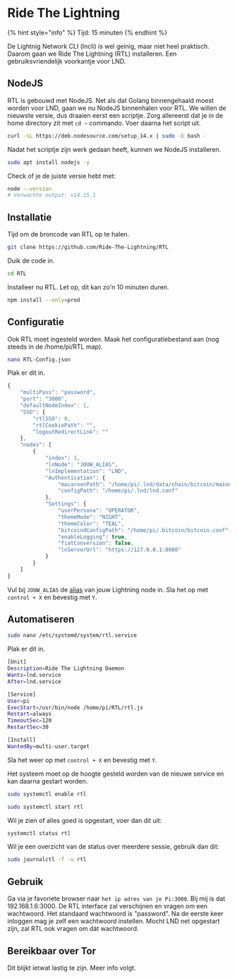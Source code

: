 # Ride The Lightning

{% hint style="info" %}
Tijd: 15 minuten
{% endhint %}

De Lightnig Network CLI \(lncli\) is wel geinig, maar niet heel praktisch. Daarom gaan we Ride The Lightning \(RTL\) installeren. Een gebruiksvriendelijk voorkantje voor LND.

## NodeJS

RTL is gebouwd met NodeJS. Net als dat Golang binnengehaald moest worden voor LND, gaan we nu NodeJS binnenhalen voor RTL. We willen de nieuwste versie, dus draaien eerst een scriptje. Zorg allereerst dat je in de home directory zit met `cd ~` commando. Voer daarna het script uit.

```bash
curl -sL https://deb.nodesource.com/setup_14.x | sudo -E bash -
```

Nadat het scriptje zijn werk gedaan heeft, kunnen we NodeJS installeren.

```bash
sudo apt install nodejs -y
```

Check of je de juiste versie hebt met:

```bash
node --version
# Verwachte output: v14.15.1
```

## Installatie

Tijd om de broncode van RTL op te halen.

```bash
git clone https://github.com/Ride-The-Lightning/RTL
```

Duik de code in.

```bash
cd RTL
```

Installeer nu RTL. Let op, dit kan zo'n 10 minuten duren.

```bash
npm install --only=prod
```

## Configuratie

Ook RTL moet ingesteld worden. Maak het configuratiebestand aan \(nog steeds in de /home/pi/RTL map\).

```bash
nano RTL-Config.json
```

Plak er dit in.

```javascript
{
    "multiPass": "password",
    "port": "3000",
    "defaultNodeIndex": 1,
    "SSO": {
        "rtlSSO": 0,
        "rtlCookiePath": "",
        "logoutRedirectLink": ""
    },
    "nodes": [
        {
            "index": 1,
            "lnNode": "JOUW_ALIAS",
            "lnImplementation": "LND",
            "Authentication": {
                "macaroonPath": "/home/pi/.lnd/data/chain/bitcoin/mainnet",
                "configPath": "/home/pi/.lnd/lnd.conf"
            },
            "Settings": {
                "userPersona": "OPERATOR",
                "themeMode": "NIGHT",
                "themeColor": "TEAL",
                "bitcoindConfigPath": "/home/pi/.bitcoin/bitcoin.conf",
                "enableLogging": true,
                "fiatConversion": false,
                "lnServerUrl": "https://127.0.0.1:8080"
            }
        }
    ]
}
```

Vul bij `JOUW_ALIAS` de [alias](https://node.bitdeal.nl/lightning/configuratie) van jouw Lightning node in. Sla het op met `control + X` en bevestig met `Y`.

## Automatiseren

```bash
sudo nano /etc/systemd/system/rtl.service
```

Plak er dit in.

```bash
[Unit]
Description=Ride The Lightning Daemon
Wants=lnd.service
After=lnd.service

[Service]
User=pi
ExecStart=/usr/bin/node /home/pi/RTL/rtl.js
Restart=always
TimeoutSec=120
RestartSec=30

[Install]
WantedBy=multi-user.target
```

Sla het weer op met `control + X` en bevestig met `Y`.

Het systeem moet op de hoogte gesteld worden van de nieuwe service en kan daarna gestart worden.

```bash
sudo systemctl enable rtl
```

```bash
sudo systemctl start rtl
```

Wil je zien of alles goed is opgestart, voer dan dit uit:

```bash
systemctl status rtl
```

Wil je een overzicht van de status over meerdere sessie, gebruik dan dit:

```bash
sudo journalctl -f -u rtl
```

## Gebruik

Ga via je favoriete browser naar `het ip adres van je Pi:3000`. Bij mij is dat 192.168.1.6:3000. De RTL interface zal verschijnen en vragen om een wachtwoord. Het standaard wachtwoord is "password". Na de eerste keer inloggen mag je zelf een wachtwoord instellen. Mocht LND net opgestart zijn, zal RTL ook vragen om dát wachtwoord.

## Bereikbaar over Tor

Dit blijkt ietwat lastig te zijn. Meer info volgt.

